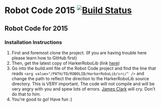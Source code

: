 Robot Code 2015 [![Build Status](https://travis-ci.org/HarkerRobo/RobotCode2015.png?branch=master)](https://travis-ci.org/HarkerRobo/RobotCode2015)
==============

## Robot Code for 2015
### Installation Instructions
1. First and foremost clone the project. (If you are having trouble here please learn how to GitHub first)
2. Then, get the latest copy of HarkerRoboLib (link [here](https://github.com/HarkerRobo/HarkerRoboLib/))
3. Go into the build.xml file of the Robot Code project and find the line that reads 
  ```<arg value="/PATH/TO/ROBOLIB/HarkerRoboLib/src/" />``` and change the path to reflect the direction to the HarkerRoboLib source directory. This is VERY important. The code will not compile and will be very angry with you and spew lots of errors. [James Clark](http://en.wikipedia.org/wiki/James_Clark_(XML_expert)) will cry. Don't do that to him.
4. You're good to go! Have fun :)
